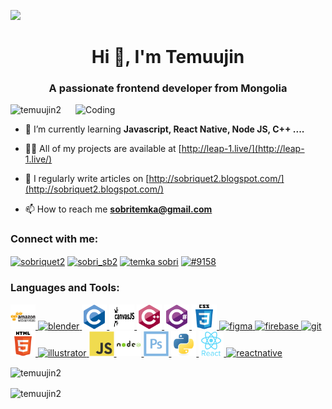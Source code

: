 <img src="[https://mir-s3-cdn-cf.behance.net/project_modules/fs/f1d0d572816947.5c2bcd89d519b.gif](https://camo.githubusercontent.com/9df79a4b48202f1ae9ea37ebdcf6949ad987b0bfb36166ba8b1581419d7468aa/68747470733a2f2f69302e77702e636f6d2f7461736b62636e2e636f6d2f77702d636f6e74656e742f75706c6f6164732f323031382f30392f314f463078454d6b5742762d36397a766d4e73365244512e6769663f6669743d313630302532433730302673736c3d31)"></img>

<h1 align="center">Hi 👋, I'm Temuujin</h1>
<h3 align="center">A passionate frontend developer from Mongolia</h3>
<img align="right" alt="Coding" width="400" src="https://developers.giphy.com/branch/master/static/why_4-dbf60f160acb0c6f22c6260bd3a8c6b5.gif">

<p align="left"> <img src="https://komarev.com/ghpvc/?username=temuujin2&label=Profile%20views&color=0e75b6&style=flat" alt="temuujin2" /> </p>

- 🌱 I’m currently learning **Javascript, React Native, Node JS, C++ ....**

- 👨‍💻 All of my projects are available at [http://leap-1.live/](http://leap-1.live/)

- 📝 I regularly write articles on [http://sobriquet2.blogspot.com/](http://sobriquet2.blogspot.com/)

- 📫 How to reach me **sobritemka@gmail.com**

<h3 align="left">Connect with me:</h3>
<p align="left">
<a href="https://twitter.com/sobriquet2" target="blank"><img align="center" src="https://raw.githubusercontent.com/rahuldkjain/github-profile-readme-generator/master/src/images/icons/Social/twitter.svg" alt="sobriquet2" height="30" width="40" /></a>
<a href="https://instagram.com/sobri_sb2" target="blank"><img align="center" src="https://raw.githubusercontent.com/rahuldkjain/github-profile-readme-generator/master/src/images/icons/Social/instagram.svg" alt="sobri_sb2" height="30" width="40" /></a>
<a href="https://www.behance.net/temka sobri" target="blank"><img align="center" src="https://raw.githubusercontent.com/rahuldkjain/github-profile-readme-generator/master/src/images/icons/Social/behance.svg" alt="temka sobri" height="30" width="40" /></a>
<a href="https://discord.gg/#9158" target="blank"><img align="center" src="https://raw.githubusercontent.com/rahuldkjain/github-profile-readme-generator/master/src/images/icons/Social/discord.svg" alt="#9158" height="30" width="40" /></a>
</p>

<h3 align="left">Languages and Tools:</h3>
<p align="left"> <a href="https://aws.amazon.com" target="_blank" rel="noreferrer"> <img src="https://raw.githubusercontent.com/devicons/devicon/master/icons/amazonwebservices/amazonwebservices-original-wordmark.svg" alt="aws" width="40" height="40"/> </a> <a href="https://www.blender.org/" target="_blank" rel="noreferrer"> <img src="https://download.blender.org/branding/community/blender_community_badge_white.svg" alt="blender" width="40" height="40"/> </a> <a href="https://www.cprogramming.com/" target="_blank" rel="noreferrer"> <img src="https://raw.githubusercontent.com/devicons/devicon/master/icons/c/c-original.svg" alt="c" width="40" height="40"/> </a> <a href="https://canvasjs.com" target="_blank" rel="noreferrer"> <img src="https://raw.githubusercontent.com/Hardik0307/Hardik0307/master/assets/canvasjs-charts.svg" alt="canvasjs" width="40" height="40"/> </a> <a href="https://www.w3schools.com/cpp/" target="_blank" rel="noreferrer"> <img src="https://raw.githubusercontent.com/devicons/devicon/master/icons/cplusplus/cplusplus-original.svg" alt="cplusplus" width="40" height="40"/> </a> <a href="https://www.w3schools.com/cs/" target="_blank" rel="noreferrer"> <img src="https://raw.githubusercontent.com/devicons/devicon/master/icons/csharp/csharp-original.svg" alt="csharp" width="40" height="40"/> </a> <a href="https://www.w3schools.com/css/" target="_blank" rel="noreferrer"> <img src="https://raw.githubusercontent.com/devicons/devicon/master/icons/css3/css3-original-wordmark.svg" alt="css3" width="40" height="40"/> </a> <a href="https://www.figma.com/" target="_blank" rel="noreferrer"> <img src="https://www.vectorlogo.zone/logos/figma/figma-icon.svg" alt="figma" width="40" height="40"/> </a> <a href="https://firebase.google.com/" target="_blank" rel="noreferrer"> <img src="https://www.vectorlogo.zone/logos/firebase/firebase-icon.svg" alt="firebase" width="40" height="40"/> </a> <a href="https://git-scm.com/" target="_blank" rel="noreferrer"> <img src="https://www.vectorlogo.zone/logos/git-scm/git-scm-icon.svg" alt="git" width="40" height="40"/> </a> <a href="https://www.w3.org/html/" target="_blank" rel="noreferrer"> <img src="https://raw.githubusercontent.com/devicons/devicon/master/icons/html5/html5-original-wordmark.svg" alt="html5" width="40" height="40"/> </a> <a href="https://www.adobe.com/in/products/illustrator.html" target="_blank" rel="noreferrer"> <img src="https://www.vectorlogo.zone/logos/adobe_illustrator/adobe_illustrator-icon.svg" alt="illustrator" width="40" height="40"/> </a> <a href="https://developer.mozilla.org/en-US/docs/Web/JavaScript" target="_blank" rel="noreferrer"> <img src="https://raw.githubusercontent.com/devicons/devicon/master/icons/javascript/javascript-original.svg" alt="javascript" width="40" height="40"/> </a> <a href="https://nodejs.org" target="_blank" rel="noreferrer"> <img src="https://raw.githubusercontent.com/devicons/devicon/master/icons/nodejs/nodejs-original-wordmark.svg" alt="nodejs" width="40" height="40"/> </a> <a href="https://www.photoshop.com/en" target="_blank" rel="noreferrer"> <img src="https://raw.githubusercontent.com/devicons/devicon/master/icons/photoshop/photoshop-line.svg" alt="photoshop" width="40" height="40"/> </a> <a href="https://www.python.org" target="_blank" rel="noreferrer"> <img src="https://raw.githubusercontent.com/devicons/devicon/master/icons/python/python-original.svg" alt="python" width="40" height="40"/> </a> <a href="https://reactjs.org/" target="_blank" rel="noreferrer"> <img src="https://raw.githubusercontent.com/devicons/devicon/master/icons/react/react-original-wordmark.svg" alt="react" width="40" height="40"/> </a> <a href="https://reactnative.dev/" target="_blank" rel="noreferrer"> <img src="https://reactnative.dev/img/header_logo.svg" alt="reactnative" width="40" height="40"/> </a> </p>

<p><img align="center" src="https://github-readme-stats.vercel.app/api/top-langs?username=temuujin2&show_icons=true&locale=en&layout=compact" alt="temuujin2" /></p>

<p><img align="center" src="https://github-readme-streak-stats.herokuapp.com/?user=temuujin2&" alt="temuujin2" /></p>
